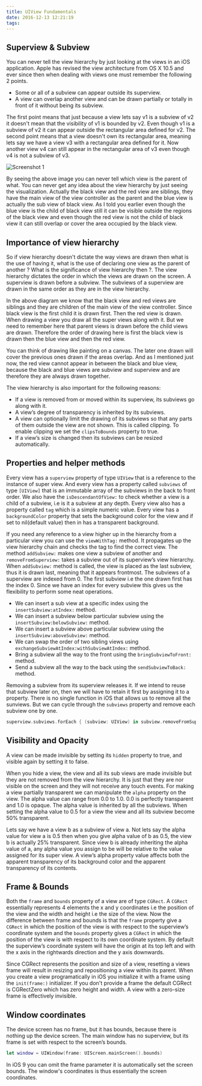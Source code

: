 ```yaml
---
title: UIView Fundamentals
date: 2016-12-13 12:21:19
tags:
---
```



## Superview & Subview
You can never tell the view hierarchy by just looking at the views in an iOS application. Apple has revised the view architecture from OS X 10.5 and ever since then when dealing with views one must remember the following 2 points.

<!-- more -->

- Some or all of a subview can appear outside its superview.
- A view can overlap another view and can be drawn partially or totally in front of it without being its subview.

The first point means that just because a view lets say v1 is a subview of v2 it doesn't mean that the visibility of v1 is bounded by v2. Even though v1 is a subview of v2 it can appear outside the rectangular area defined for v2. The second point means that a view doesn't own its rectangular area, meaning lets say we have a view v3 with a rectangular area defined for it. Now another view v4 can still appear in the rectangular area of v3 even though v4 is not a subview of v3.

![Screenshot 1](/img/ios-views/view-hierarchy.png)

By seeing the above image you can never tell which view is the parent of what. You can never get any idea about the view hierarchy by just seeing the visualization. Actually the black view and the red view are siblings, they have the main view of the view controller as the parent and the blue view is actually the sub view of black view. As I told you earlier even though the blue view is the child of black view still it can be visible outside the regions of the black view and even though the red view is not the child of black view it can still overlap or cover the area occupied by the black view.


## Importance of view hierarchy
So if view hierarchy doesn't dictate the way views are drawn then what is the use of having it, what is the use of declaring one view as the parent of another ? What is the significance of view hierarchy then ?. The view hierarchy dictates the order in which the views are drawn on the screen. A superview is drawn before a subview. The subviews of a superview are drawn in the same order as they are in the view hierarchy. 

In the above diagram we know that the black view and red views are siblings and they are children of the main view of the view controller. Since black view is the first child it is drawn first. Then the red view is drawn. When drawing a view you draw all the super views along with it. But we need to remember here that parent views is drawn before the child views are drawn. Therefore the order of drawing here is first the black view is drawn then the blue view and then the red view.

You can think of drawing like painting on a canvas. The later one drawn will cover the previous ones drawn if the areas overlap. And as I mentioned just now, the red view cannot appear in between the black and blue view, because the black and blue views are subview and superview and are therefore they are always drawn together.

The view hierarchy is also important for the following reasons:
- If a view is removed from or moved within its superview, its subviews go along with it.
- A view’s degree of transparency is inherited by its subviews.
- A view can optionally limit the drawing of its subviews so that any parts of them outside the view are not shown. This is called clipping. To enable clipping we set the `clipsToBounds` property to true.
- If a view’s size is changed then its subviews can be resized automatically.

## Properties and helper methods
Every view has a `superview` property of type `UIView` that is a reference to the instance of super view. And every view has a property called `subviews` of type `[UIView]` that is an immutable array of the subviews in the back to front order. We also have the `isDescendantOfView:` to check whether a view is a child of a subview, i.e is it a subview at any depth. Every view also has a property called `tag` which is a simple numeric value. Every view has a `backgroundColor` property that sets the background color for the view and if set to nil(default value) then in has a transparent background.

If you need any reference to a view higher up in the hierarchy from a particular view you can use the `viewWithTag:` method. It propagates up the view hierarchy chain and checks the tag to find the correct view. The method `addSubview:` makes one view a subview of another and `removeFromSuperview:` takes a subview out of its superview’s view hierarchy. When `addSubview:` method is called, the view is placed as the last subview, thus it is drawn last, meaning that it appears frontmost. The subviews of a superview are indexed from 0. The first subview i.e the one drawn first has the index 0. Since we have an index for every subview this gives us the flexibility to perform some neat operations. 
- We can insert a sub view at a specific index using the `insertSubview:atIndex:` method. 
- We can insert a subview below particular subview using the `insertSubview:belowSubview:` method.
- We can insert a subview above particular subview using the `insertSubview:aboveSubview:` method.
- We can swap the order of two sibling views using `exchangeSubviewAtIndex:withSubviewAtIndex:` method.
- Bring a subview all the way to the front using the `bringSubviewToFront:` method.
- Send a subview all the way to the back using the `sendSubviewToBack:` method.

Removing a subview from its superview releases it. If we intend to reuse that subview later on, then we will have to retain it first by assigning it to a property. There is no single function in iOS that allows us to remove all the sunviews. But we can cycle through the `subviews` property and remove each subview one by one.
```swift
superview.subviews.forEach { (subview: UIView) in subview.removeFromSuperview() }
```

## Visibility and Opacity
A view can be made invisible by setting its `hidden` property to true, and visible again by setting it to false.

When you hide a view, the view and all its sub views are made invisible but they are not removed from the view hierarchy. It is just that they are nor visible on the screen and they will not receive any touch events. For making a view partially transparent we can manipulate the `alpha` property on the view. The alpha value can range from 0.0 to 1.0. 0.0 is perfectly transparent and 1.0 is opaque. The alpha value is inherited by all the subviews. When setting the alpha value to 0.5 for a view the view and all its subview become 50% transparent.

Lets say we have a view b as a subview of view a. Not lets say the alpha value for view a is 0.5 then when you give alpha value of b as 0.5, the view b is actually 25% transparent. Since view b is already inheriting the alpha value of a, any alpha value you assign to be will be relative to the value assigned for its super view. A view’s alpha property value affects both the apparent transparency of its background color and the apparent transparency of its contents.

## Frame & Bounds
Both the `frame` and `bounds` property of a view are of type `CGRect`. A `CGRect` essentially represents 4 elements the x and y coordinates i.e the position of the view and the width and height i.e the size of the view. Now the difference between frame and bounds is that the `frame` property give a `CGRect` in which the position of the view is with respect to the superview’s coordinate system and the `bounds` property gives a `CGRect` in which the position of the view is with respect to its own coordinate system. By default the superview’s coordinate system will have the origin at its top left and with the x axis in the rightwards direction and the y axis downwards.

Since CGRect represents the position and size of a view, resetting a views frame will result in resizing and repositioning a view within its parent. When you create a view programatically in iOS you initialize it with a frame using the `init(frame:)` initializer. If you don't provide a frame the default CGRect is CGRectZero which has zero height and width. A view with a zero-size frame is effectively invisible.

## Window coordinates
The device screen has no frame, but it has bounds, because there is nothing up the device screen. The main window has no superview, but its frame is set with respect to the screen’s bounds.
```swift
let window = UIWindow(frame: UIScreen.mainScreen().bounds)
```
In iOS 9 you can omit the frame parameter it is automatically set the screen bounds. The window's coordinates is thus essentially the screen coordinates.
